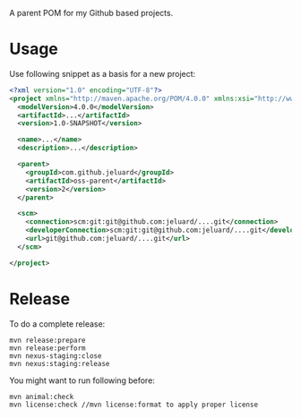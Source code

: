 A parent POM for my Github based projects.

# Usage

Use following snippet as a basis for a new project:

```xml
<?xml version="1.0" encoding="UTF-8"?>
<project xmlns="http://maven.apache.org/POM/4.0.0" xmlns:xsi="http://www.w3.org/2001/XMLSchema-instance" xsi:schemaLocation="http://maven.apache.org/POM/4.0.0 http://maven.apache.org/xsd/maven-4.0.0.xsd">
  <modelVersion>4.0.0</modelVersion>
  <artifactId>...</artifactId>
  <version>1.0-SNAPSHOT</version>

  <name>...</name>
  <description>...</description>

  <parent>
    <groupId>com.github.jeluard</groupId>
    <artifactId>oss-parent</artifactId>
    <version>2</version>
  </parent>

  <scm>
    <connection>scm:git:git@github.com:jeluard/....git</connection>
    <developerConnection>scm:git:git@github.com:jeluard/....git</developerConnection>
    <url>git@github.com:jeluard/....git</url>
  </scm>

</project>
```

# Release

To do a complete release:

```
mvn release:prepare
mvn release:perform
mvn nexus-staging:close
mvn nexus:staging:release
```

You might want to run following before:

```
mvn animal:check
mvn license:check //mvn license:format to apply proper license
```
